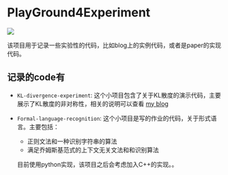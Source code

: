 # PlayGround4Experiment

[![](https://img.shields.io/badge/README-en-yellow)](README.en.md)

该项目用于记录一些实验性的代码，比如blog上的实例代码，或者是paper的实现代码。

## 记录的code有

* `KL-divergence-experiment`: 这个小项目包含了关于KL散度的演示代码，主要展示了KL散度的非对称性，相关的说明可以查看 [my blog](mercurixito.github.io)

* `Formal-language-recognition`: 这个小项目是写的作业的代码，关于形式语言。主要包括：
    * 正则文法和一种识别字符串的算法
    * 满足乔姆斯基范式的上下文无关文法和和识别算法 
    
    目前使用python实现，该项目之后会考虑加入C++的实现。。